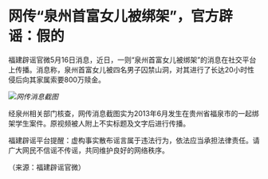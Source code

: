 # 网传“泉州首富女儿被绑架”，官方辟谣：假的

福建辟谣官微5月16日消息，近日，一则“泉州首富女儿被绑架”的消息在社交平台上传播。消息称，泉州首富女儿被四名男子囚禁山洞，对其进行了长达20小时性侵后向其家属索要800万赎金。

![](https://inews.gtimg.com/om_bt/OLxglUiJQTeM30uDlhQdhlOC7q9GC6btAloo5WgyVIJkoAA/1000)_网传消息截图_

经泉州相关部门核查，网传消息截图实为2013年6月发生在贵州省福泉市的一起绑架学生案件。原视频被人附上不实标题及文字后进行传播。

福建辟谣平台提醒：虚构事实散布谣言属于违法行为，依法应当承担法律责任。请广大网民不信谣不传谣，共同维护良好的网络秩序。

（来源：福建辟谣官微）


